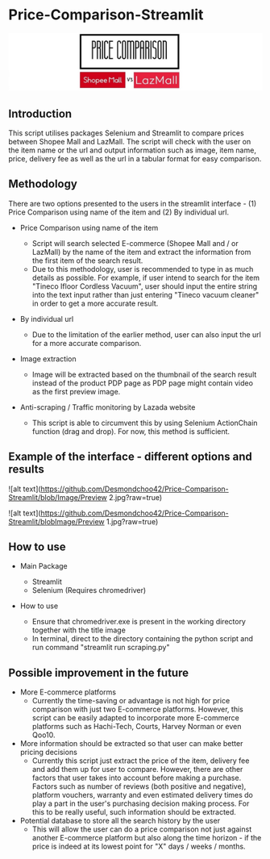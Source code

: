 # Price-Comparison-Streamlit

![alt text](https://github.com/Desmondchoo42/Price-Comparison-Streamlit/blob/main/Streamlit.jpg?raw=true)

## Introduction

This script utilises packages Selenium and Streamlit to compare prices between Shopee Mall and LazMall. The script will check with the user on the item name or the url and output information such as image, item name, price, delivery fee as well as the url in a tabular format for easy comparison. 

## Methodology

There are two options presented to the users in the streamlit interface - (1) Price Comparison using name of the item and (2) By individual url. 

* Price Comparison using name of the item
  * Script will search selected E-commerce (Shopee Mall and / or LazMall) by the name of the item and extract the information from the first item of the search result. 
  * Due to this methodology, user is recommended to type in as much details as possible. For example, if user intend to search for the item "Tineco Ifloor Cordless Vacuum", user should input the entire string into the text input rather than just entering "Tineco vacuum cleaner" in order to get a more accurate result. 

* By individual url
  * Due to the limitation of the earlier method, user can also input the url for a more accurate comparison.   

* Image extraction
  * Image will be extracted based on the thumbnail of the search result instead of the product PDP page as PDP page might contain video as the first preview image.

* Anti-scraping / Traffic monitoring by Lazada website
  * This script is able to circumvent this by using Selenium ActionChain function (drag and drop). For now, this method is sufficient.    

## Example of the interface - different options and results
![alt text](https://github.com/Desmondchoo42/Price-Comparison-Streamlit/blob/Image/Preview 2.jpg?raw=true)

![alt text](https://github.com/Desmondchoo42/Price-Comparison-Streamlit/blobImage/Preview 1.jpg?raw=true)

## How to use

* Main Package
  * Streamlit
  * Selenium (Requires chromedriver)

* How to use
  * Ensure that chromedriver.exe is present in the working directory together with the title image
  * In terminal, direct to the directory containing the python script and run command "streamlit run scraping.py"    

## Possible improvement in the future

* More E-commerce platforms
  * Currently the time-saving or advantage is not high for price comparison with just two E-commerce platforms. However, this script can be easily adapted to incorporate more E-commerce platforms such as Hachi-Tech, Courts, Harvey Norman or even Qoo10. 
* More information should be extracted so that user can make better pricing decisions
  * Currently this script just extract the price of the item, delivery fee and add them up for user to compare. However, there are other factors that user takes into account before making a purchase. Factors such as number of reviews (both positive and negative), platform vouchers, warranty and even estimated delivery times do play a part in the user's purchasing decision making process. For this to be really useful, such information should be extracted. 
* Potential database to store all the search history by the user 
  * This will allow the user can do a price comparison not just against another E-commerce platform but also along the time horizon - if the price is indeed at its lowest point for "X" days / weeks / months.     

